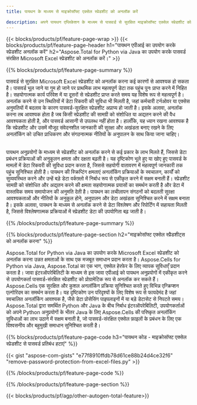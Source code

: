 ```yaml
---
title: पायथन के माध्यम से माइक्रोसॉफ्ट एक्सेल स्प्रेडशीट को अनलॉक करें 

description: अपने पायथन एप्लिकेशन के माध्यम से पासवर्ड से सुरक्षित माइक्रोसॉफ्ट एक्सेल स्प्रेडशीट को अनलॉक करें।
---
```


{{< blocks/products/pf/feature-page-wrap >}}
{{< blocks/products/pf/feature-page-header h1="पायथन एपीआई का उपयोग करके स्प्रेडशीट अनलॉक करें" h2="Aspose.Total for Python via Java का उपयोग करके पासवर्ड संरक्षित Microsoft Excel स्प्रेडशीट को अनलॉक करें।" >}}

{{% blocks/products/pf/feature-page-summary %}}

पासवर्ड से सुरक्षित Microsoft Excel स्प्रेडशीट को अनलॉक करना कई कारणों से आवश्यक हो सकता है। पासवर्ड भूल जाने या गुम हो जाने पर प्राथमिक लाभ महत्वपूर्ण डेटा तक पहुंच पुनः प्राप्त करने में निहित है। सहयोगात्मक कार्य परिवेश में या दूसरों से स्प्रेडशीट प्राप्त करते समय यह विशेष रूप से महत्वपूर्ण है। अनलॉक करने से उन स्थितियों में डेटा रिकवरी की सुविधा भी मिलती है, जहां कर्मचारी टर्नओवर या एक्सेस अनुमतियों में बदलाव के कारण पासवर्ड-सुरक्षित स्प्रेडशीट अप्राप्य हो जाती है। इसके अलावा, अनलॉक करना तब आवश्यक होता है जब किसी स्प्रेडशीट की सामग्री को संशोधित या अद्यतन करने की वैध आवश्यकता होती है, और पासवर्ड आसानी से उपलब्ध नहीं होता है। हालाँकि, यह ध्यान रखना आवश्यक है कि स्प्रेडशीट और उसमें मौजूद संवेदनशील जानकारी की सुरक्षा और अखंडता बनाए रखने के लिए अनलॉकिंग को उचित प्राधिकरण और संगठनात्मक नीतियों के अनुपालन के साथ किया जाना चाहिए।<br /><br />


पायथन अनुप्रयोगों के माध्यम से स्प्रेडशीट को अनलॉक करने से कई प्रकार के लाभ मिलते हैं, जिससे डेटा प्रबंधन प्रक्रियाओं की अनुकूलन क्षमता और दक्षता बढ़ती है। यह दृष्टिकोण भूले हुए या खोए हुए पासवर्ड के मामलों में डेटा रिकवरी की सुविधा प्रदान करता है, जिससे सहयोगी वातावरण में महत्वपूर्ण जानकारी तक पहुंच सुनिश्चित होती है। पायथन की स्क्रिप्टिंग क्षमताएं अनलॉकिंग प्रक्रियाओं के स्वचालन, कार्यों को सुव्यवस्थित करने और उन्हें बड़े डेटा वर्कफ़्लो में निर्बाध रूप से एकीकृत करने में सक्षम बनाती हैं। स्प्रेडशीट सामग्री को संशोधित और अद्यतन करने की क्षमता सहयोगात्मक प्रयासों का समर्थन करती है और डेटा में वास्तविक समय समायोजन की अनुमति देती है। पायथन का लचीलापन संगठनों को बदलती सुरक्षा आवश्यकताओं और नीतियों के अनुकूल होने, अनुपालन और डेटा अखंडता सुनिश्चित करने में सक्षम बनाता है। इसके अलावा, पायथन के माध्यम से अनलॉक करने से डेटा विश्लेषण और रिपोर्टिंग में सहायता मिलती है, जिससे विश्लेषणात्मक प्रक्रियाओं में स्प्रेडशीट डेटा की उपयोगिता बढ़ जाती है।

{{% /blocks/products/pf/feature-page-summary  %}}


{{% blocks/products/pf/feature-page-section  h2="माइक्रोसॉफ्ट एक्सेल स्प्रैडशीट्स को अनलॉक करना" %}}

Aspose.Total for Python via Java का उपयोग करके Microsoft Excel स्प्रेडशीट को अनलॉक करना उन्नत क्षमताओं के साथ एक मजबूत समाधान प्रदान करता है। Aspose.Cells for Python via Java, Aspose.Total का एक भाग, एक्सेल हेरफेर के लिए व्यापक सुविधाएँ प्रदान करता है। जावा इंटरऑपरेबिलिटी के माध्यम से इस जावा एपीआई को पायथन अनुप्रयोगों में एकीकृत करने से उपयोगकर्ता पासवर्ड-संरक्षित स्प्रेडशीट को प्रोग्रामेटिक रूप से अनलॉक कर सकते हैं। Aspose.Cells एक सुरक्षित और कुशल अनलॉकिंग प्रक्रिया सुनिश्चित करते हुए विभिन्न एन्क्रिप्शन एल्गोरिदम का समर्थन करता है। यह दृष्टिकोण उन परिदृश्यों के लिए विशेष रूप से फायदेमंद है जहां स्वचालित अनलॉकिंग आवश्यक है, जैसे डेटा प्रोसेसिंग पाइपलाइनों में या बड़े डेटासेट से निपटते समय। Aspose.Total द्वारा समर्थित Python और Java के बीच निर्बाध इंटरऑपरेबिलिटी, उपयोगकर्ताओं को अपने Python अनुप्रयोगों के भीतर Java के लिए Aspose.Cells की परिष्कृत अनलॉकिंग सुविधाओं का लाभ उठाने में सक्षम बनाती है, जो पासवर्ड-संरक्षित एक्सेल फ़ाइलों के प्रबंधन के लिए एक विश्वसनीय और बहुमुखी समाधान सुनिश्चित करती है।

{{% blocks/products/pf/feature-page-code h3="पायथन कोड - माइक्रोसॉफ्ट एक्सेल स्प्रेडशीट से पासवर्ड प्रतिबंध हटाएं" %}}

{{< gist "aspose-com-gists" "e77f8910ffdb78d61ce88b24d4ce32f6" "remove-password-protection-from-excel-files.py" >}}

{{% /blocks/products/pf/feature-page-code  %}}

{{% /blocks/products/pf/feature-page-section %}}

{{< blocks/products/pf/agp/other-autogen-total-feature>}}